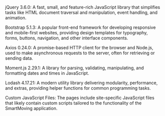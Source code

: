 jQuery 3.6.0: A fast, small, and feature-rich JavaScript library that simplifies tasks like HTML document traversal and manipulation, event handling, and animation.​

Bootstrap 5.1.3: A popular front-end framework for developing responsive and mobile-first websites, providing design templates for typography, forms, buttons, navigation, and other interface components.​

Axios 0.24.0: A promise-based HTTP client for the browser and Node.js, used to make asynchronous requests to the server, often for retrieving or sending data.​

Moment.js 2.29.1: A library for parsing, validating, manipulating, and formatting dates and times in JavaScript.​

Lodash 4.17.21: A modern utility library delivering modularity, performance, and extras, providing helper functions for common programming tasks.​

Custom JavaScript Files: The pages include site-specific JavaScript files that likely contain custom scripts tailored to the functionality of the SmartMoving application.
